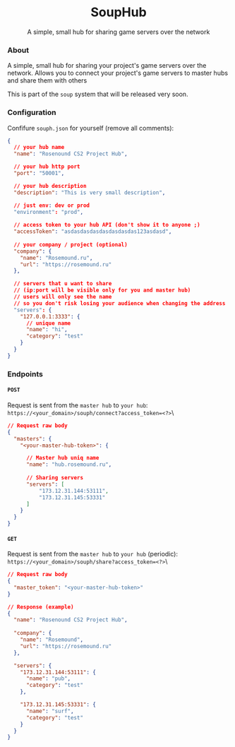 <p align="center">
  <h1 align="center">SoupHub</h1>
  <p align="center">A simple, small hub for sharing game servers over the network</p>
</p>

### About
A simple, small hub for sharing your project's game servers over the network.
Allows you to connect your project's game servers to master hubs and share them with others

This is part of the `soup` system that will be released very soon.

### Configuration
Confifure `souph.json` for yourself (remove all comments):
```json
{
  // your hub name 
  "name": "Rosenound CS2 Project Hub",

  // your hub http port
  "port": "50001",

  // your hub description
  "description": "This is very small description",

  // just env: dev or prod
  "environment": "prod",
  
  // access token to your hub API (don't show it to anyone ;)
  "accessToken": "asdasdasdasdasdasdasdas123asdasd",
  
  // your company / project (optional)
  "company": {
    "name": "Rosemound.ru",
    "url": "https://rosemound.ru"
  },

  // servers that u want to share 
  // (ip:port will be visible only for you and master hub)
  // users will only see the name
  // so you don't risk losing your audience when changing the address
  "servers": {
    "127.0.0.1:3333": {
      // unique name
      "name": "hi",
      "category": "test"
    }
  }
}
```


### Endpoints

#### `POST`

Request is sent from the `master hub` to `your hub`: \
`https://<your_domain>/souph/connect?access_token=<?>`\
```json
// Request raw body
{
  "masters": {
    "<your-master-hub-token>": {

      // Master hub uniq name
      "name": "hub.rosemound.ru",
      
      // Sharing servers
      "servers": [
          "173.12.31.144:53111",
          "173.12.31.145:53331"
      ]
    }
  }
}
```

#### `GET`
Request is sent from the `master hub` to `your hub` (periodic): \
`https://<your_domain>/souph/share?access_token=<?>`\
```json
// Request raw body
{
  "master_token": "<your-master-hub-token>"
}
```
```json
// Response (example)
{
  "name": "Rosenound CS2 Project Hub",
  
  "company": {
    "name": "Rosemound",
    "url": "https://rosemound.ru"
  },

  "servers": {
    "173.12.31.144:53111": {
      "name": "pub",
      "category": "test"
    },

    "173.12.31.145:53331": {
      "name": "surf",
      "category": "test"
    }
  }
}

```